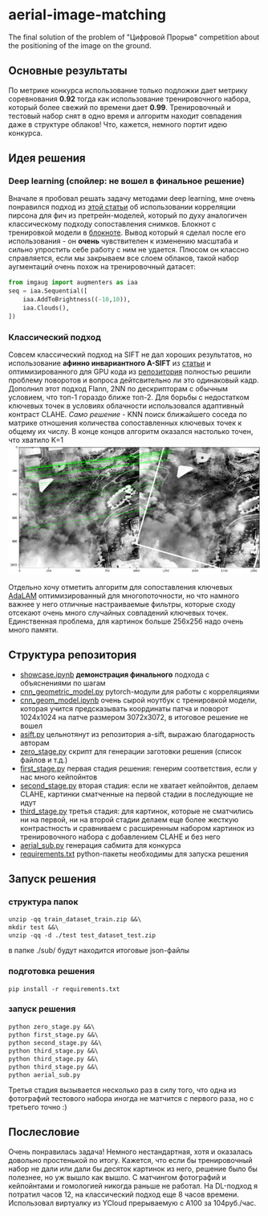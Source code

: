 # aerial-image-matching
The final solution of the problem of "Цифровой Прорыв" competition about the positioning of the image on the ground.

## Основные результаты
По метрике конкурса использование только подложки дает метрику соревнования **0.92** тогда как использование тренировочного набора, который более свежий по времени дает **0.99**. Тренировочный и тестовый набор снят в одно время и алгоритм находит совпадения даже в структуре облаков! Что, кажется, немного портит идею конкурса.

## Идея решения
### Deep learning (спойлер: не вошел в финальное решение)
Вначале я пробовал решать задачу методами deep learning, мне очень понравился подход из [этой статьи](https://arxiv.org/pdf/1703.05593.pdf) об использовании корреляции пирсона для фич из претрейн-моделей, который по духу аналогичен классическому подходу сопоставления снимков. Блокнот с тренировкой модели в [блокноте](https://github.com/ifserge/aerial-image-matching/blob/main/cnn_geom_model.ipynb).  Вывод который я сделал после его использования - он **очень** чувствителен к изменению масштаба и сильно упростить себе работу с ним не удается. Плюсом он классно справляется, если мы закрываем все слоем облаков, такой набор аугментаций очень похож на тренировочный датасет:
```python
from imgaug import augmenters as iaa
seq = iaa.Sequential([
    iaa.AddToBrightness((-10,10)),
    iaa.Clouds(),
])
```

### Классический подход
Совсем классический подход на SIFT не дал хороших результатов, но использование __**афинно инвариантного A-SIFT**__ из [статьи](https://www.ipol.im/pub/art/2011/my-asift/) и оптимизированного для GPU кода из [репозитория](https://github.com/Mars-Rover-Localization/PyASIFT/blob/main/asift.py) полностью решили проблему поворотов и вопроса дейтсвительно ли это одинаковый кадр. Дополнил этот подход Flann, 2NN по дескрипторам с обычным условием, что топ-1 гораздо ближе топ-2. Для борьбы с недостатком ключевых точек в условиях облачности использовался адаптивный контраст CLAHE. _Само решение_ - KNN поиск ближайшего соседа по матрике отношения количества сопоставленных ключевых точек к общему их числу. В конце концов алгоритм оказался настолько точен, что хватило K=1
![пример матча облачных картинок с CLAHE](https://github.com/ifserge/aerial-image-matching/blob/main/clouds.png)

Отдельно хочу отметить алгоритм для сопоставления ключевых [AdaLAM](https://github.com/cavalli1234/AdaLAM) оптимизированный для многопоточности, но что намного важнее у него отличные настраиваемые фильтры, которые сходу отсекают очень много случайных совпадений ключевых точек. Единственная проблема, для картинок больше 256x256 надо очень много памяти.

## Структура репозитория
- [showcase.ipynb](https://github.com/ifserge/aerial-image-matching/blob/main/showcase.ipynb) **демонстрация финального** подхода с объяснениями по шагам
- [cnn_geometric_model.py](https://github.com/ifserge/aerial-image-matching/blob/main/cnn_geometric_model.py) pytorch-модули для работы с корреляциями
- [cnn_geom_model.ipynb](https://github.com/ifserge/aerial-image-matching/blob/main/cnn_geom_model.ipynb)  очень сырой ноутбук с тренировкой модели, которая учится предсказывать координаты патча и поворот 1024x1024 на патче размером 3072х3072, в итоговое решение не вошел
- [asift.py](https://github.com/ifserge/aerial-image-matching/blob/main/asift.py) цельнотянут из репозитория a-sift, выражаю благодарность авторам
- [zero_stage.py](https://github.com/ifserge/aerial-image-matching/blob/main/zero_stage.py) скрипт для генерации заготовки решения (список файлов и т.д.)
- [first_stage.py](https://github.com/ifserge/aerial-image-matching/blob/main/first_stage.py) первая стадия решения: генерим соответствия, если у нас много кейпойнтов
- [second_stage.py](https://github.com/ifserge/aerial-image-matching/blob/main/second_stage.py) вторая стадия: если не хватает кейпойнтов, делаем CLAHE, картинки сматченные на первой стадии в последующие не идут
- [third_stage.py](https://github.com/ifserge/aerial-image-matching/blob/main/third_stage.py) третья стадия: для картинок, которые не сматчились ни на первой, ни на второй стадии делаем еще более жесткую контрастность и сравниваем с расширенным набором картинок из тренировочного набора с добавлением CLAHE и без него
- [aerial_sub.py](https://github.com/ifserge/aerial-image-matching/blob/main/aerial_sub.py) генерация сабмита для конкурса
- [requirements.txt](https://github.com/ifserge/aerial-image-matching/blob/main/requirements.txt) python-пакеты необходимы для запуска решения

## Запуск решения
### структура папок
```
unzip -qq train_dataset_train.zip &&\
mkdir test &&\
unzip -qq -d ./test test_dataset_test.zip
```
в папке ./sub/ будут находится итоговые json-файлы

### подготовка решения
```
pip install -r requirements.txt
```

### запуск решения
```
python zero_stage.py &&\
python first_stage.py &&\
python second_stage.py &&\
python third_stage.py &&\
python third_stage.py &&\
python third_stage.py &&\
python aerial_sub.py
```
Третья стадия вызывается несколько раз в силу того, что одна из фотографий тестового набора иногда не матчится с первого раза, но с третьего точно :)

## Послесловие
Очень понравилась задача! Немного нестандартная, хотя и оказалась довольно простенькой по итогу. Кажется, что если бы тренировочный набор не дали или дали бы десяток картинок из него, решение было бы полезнее, но уж вышло как вышло. С матчингом фотографий и кейпойнтами и гомологией никогда раньше не работал. На DL-подход я потратил часов 12, на классический подход еще 8 часов времени. Использовал виртуалку из YCloud прерываемую с A100 за 104руб./час.
